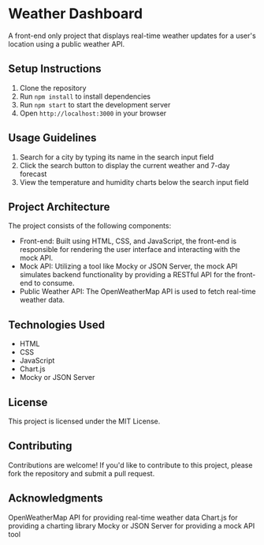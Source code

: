 # Weather Dashboard

A front-end only project that displays real-time weather updates for a user's location using a public weather API.

## Setup Instructions

1. Clone the repository
2. Run `npm install` to install dependencies
3. Run `npm start` to start the development server
4. Open `http://localhost:3000` in your browser

## Usage Guidelines

1. Search for a city by typing its name in the search input field
2. Click the search button to display the current weather and 7-day forecast
3. View the temperature and humidity charts below the search input field

## Project Architecture

The project consists of the following components:

* Front-end: Built using HTML, CSS, and JavaScript, the front-end is responsible for rendering the user interface and interacting with the mock API.
* Mock API: Utilizing a tool like Mocky or JSON Server, the mock API simulates backend functionality by providing a RESTful API for the front-end to consume.
* Public Weather API: The OpenWeatherMap API is used to fetch real-time weather data.

## Technologies Used

* HTML
* CSS
* JavaScript
* Chart.js
* Mocky or JSON Server

## License

This project is licensed under the MIT License.

## Contributing
Contributions are welcome! If you'd like to contribute to this project, please fork the repository and submit a pull request.

## Acknowledgments
OpenWeatherMap API for providing real-time weather data
Chart.js for providing a charting library
Mocky or JSON Server for providing a mock API tool
